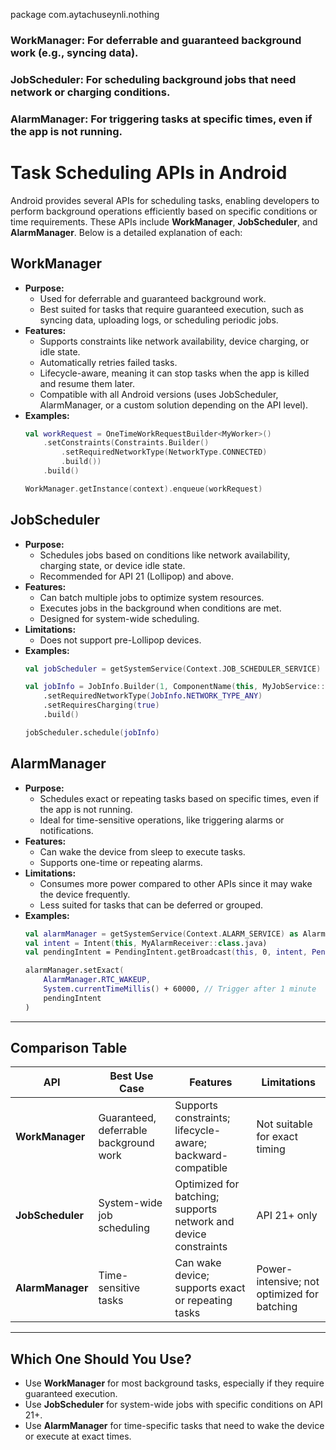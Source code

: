 package com.aytachuseynli.nothing


### WorkManager: For deferrable and guaranteed background work (e.g., syncing data).
### JobScheduler: For scheduling background jobs that need network or charging conditions.
### AlarmManager: For triggering tasks at specific times, even if the app is not running.

# Task Scheduling APIs in Android

Android provides several APIs for scheduling tasks, enabling developers to perform background operations efficiently based on specific conditions or time requirements. These APIs include **WorkManager**, **JobScheduler**, and **AlarmManager**. Below is a detailed explanation of each:

## **WorkManager**
- **Purpose:**
    - Used for deferrable and guaranteed background work.
    - Best suited for tasks that require guaranteed execution, such as syncing data, uploading logs, or scheduling periodic jobs.
- **Features:**
    - Supports constraints like network availability, device charging, or idle state.
    - Automatically retries failed tasks.
    - Lifecycle-aware, meaning it can stop tasks when the app is killed and resume them later.
    - Compatible with all Android versions (uses JobScheduler, AlarmManager, or a custom solution depending on the API level).
- **Examples:**
  ```kotlin
  val workRequest = OneTimeWorkRequestBuilder<MyWorker>()
      .setConstraints(Constraints.Builder()
          .setRequiredNetworkType(NetworkType.CONNECTED)
          .build())
      .build()

  WorkManager.getInstance(context).enqueue(workRequest)
  ```

## **JobScheduler**
- **Purpose:**
    - Schedules jobs based on conditions like network availability, charging state, or device idle state.
    - Recommended for API 21 (Lollipop) and above.
- **Features:**
    - Can batch multiple jobs to optimize system resources.
    - Executes jobs in the background when conditions are met.
    - Designed for system-wide scheduling.
- **Limitations:**
    - Does not support pre-Lollipop devices.
- **Examples:**
  ```kotlin
  val jobScheduler = getSystemService(Context.JOB_SCHEDULER_SERVICE) as JobScheduler

  val jobInfo = JobInfo.Builder(1, ComponentName(this, MyJobService::class.java))
      .setRequiredNetworkType(JobInfo.NETWORK_TYPE_ANY)
      .setRequiresCharging(true)
      .build()

  jobScheduler.schedule(jobInfo)
  ```

## **AlarmManager**
- **Purpose:**
    - Schedules exact or repeating tasks based on specific times, even if the app is not running.
    - Ideal for time-sensitive operations, like triggering alarms or notifications.
- **Features:**
    - Can wake the device from sleep to execute tasks.
    - Supports one-time or repeating alarms.
- **Limitations:**
    - Consumes more power compared to other APIs since it may wake the device frequently.
    - Less suited for tasks that can be deferred or grouped.
- **Examples:**
  ```kotlin
  val alarmManager = getSystemService(Context.ALARM_SERVICE) as AlarmManager
  val intent = Intent(this, MyAlarmReceiver::class.java)
  val pendingIntent = PendingIntent.getBroadcast(this, 0, intent, PendingIntent.FLAG_UPDATE_CURRENT)

  alarmManager.setExact(
      AlarmManager.RTC_WAKEUP,
      System.currentTimeMillis() + 60000, // Trigger after 1 minute
      pendingIntent
  )
  ```

---

## **Comparison Table**

| API            | Best Use Case                          | Features                                                                 | Limitations                                 |
|-----------------|----------------------------------------|--------------------------------------------------------------------------|---------------------------------------------|
| **WorkManager** | Guaranteed, deferrable background work | Supports constraints; lifecycle-aware; backward-compatible              | Not suitable for exact timing               |
| **JobScheduler**| System-wide job scheduling             | Optimized for batching; supports network and device constraints         | API 21+ only                                |
| **AlarmManager**| Time-sensitive tasks                  | Can wake device; supports exact or repeating tasks                      | Power-intensive; not optimized for batching |

---

## **Which One Should You Use?**
- Use **WorkManager** for most background tasks, especially if they require guaranteed execution.
- Use **JobScheduler** for system-wide jobs with specific conditions on API 21+.
- Use **AlarmManager** for time-specific tasks that need to wake the device or execute at exact times.

